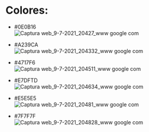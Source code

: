# Colores: 

 * #0E0B16   
 ![Captura web_9-7-2021_20427_www google com](https://user-images.githubusercontent.com/70907846/125145031-42aad280-e0f6-11eb-82f1-793e82385fcf.jpeg)
 
 * #A239CA   
 ![Captura web_9-7-2021_204332_www google com](https://user-images.githubusercontent.com/70907846/125145071-62da9180-e0f6-11eb-8fee-93f81a13229f.jpeg)

 * #4717F6  
 ![Captura web_9-7-2021_204511_www google com](https://user-images.githubusercontent.com/70907846/125145117-93223000-e0f6-11eb-96ad-4fcc38666cc0.jpeg)
 
 * #E7DFTD    
 ![Captura web_9-7-2021_204634_www google com](https://user-images.githubusercontent.com/70907846/125145189-c49afb80-e0f6-11eb-9964-168029e9c842.jpeg)
 
 * #E5E5E5   
 ![Captura web_9-7-2021_20481_www google com](https://user-images.githubusercontent.com/70907846/125145257-f6ac5d80-e0f6-11eb-8e10-fe68efd18cf7.jpeg)
  
 * #7F7F7F  
 ![Captura web_9-7-2021_204828_www google com](https://user-images.githubusercontent.com/70907846/125145281-088e0080-e0f7-11eb-9344-23828de16d31.jpeg)
